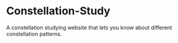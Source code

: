 # Constellation-Study
A constellation studying website that lets you  know about different constellation patterns.
